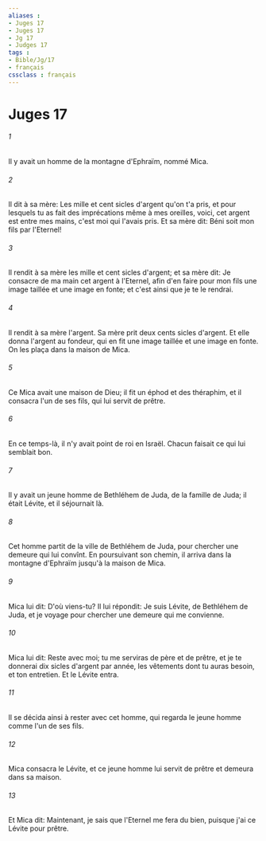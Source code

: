 ```yaml
---
aliases : 
- Juges 17
- Juges 17
- Jg 17
- Judges 17
tags : 
- Bible/Jg/17
- français
cssclass : français
---
```


# Juges 17

###### 1
Il y avait un homme de la montagne d'Ephraïm, nommé Mica.
###### 2
Il dit à sa mère: Les mille et cent sicles d'argent qu'on t'a pris, et pour lesquels tu as fait des imprécations même à mes oreilles, voici, cet argent est entre mes mains, c'est moi qui l'avais pris. Et sa mère dit: Béni soit mon fils par l'Eternel!
###### 3
Il rendit à sa mère les mille et cent sicles d'argent; et sa mère dit: Je consacre de ma main cet argent à l'Eternel, afin d'en faire pour mon fils une image taillée et une image en fonte; et c'est ainsi que je te le rendrai.
###### 4
Il rendit à sa mère l'argent. Sa mère prit deux cents sicles d'argent. Et elle donna l'argent au fondeur, qui en fit une image taillée et une image en fonte. On les plaça dans la maison de Mica.
###### 5
Ce Mica avait une maison de Dieu; il fit un éphod et des théraphim, et il consacra l'un de ses fils, qui lui servit de prêtre.
###### 6
En ce temps-là, il n'y avait point de roi en Israël. Chacun faisait ce qui lui semblait bon.
###### 7
Il y avait un jeune homme de Bethléhem de Juda, de la famille de Juda; il était Lévite, et il séjournait là.
###### 8
Cet homme partit de la ville de Bethléhem de Juda, pour chercher une demeure qui lui convînt. En poursuivant son chemin, il arriva dans la montagne d'Ephraïm jusqu'à la maison de Mica.
###### 9
Mica lui dit: D'où viens-tu? Il lui répondit: Je suis Lévite, de Bethléhem de Juda, et je voyage pour chercher une demeure qui me convienne.
###### 10
Mica lui dit: Reste avec moi; tu me serviras de père et de prêtre, et je te donnerai dix sicles d'argent par année, les vêtements dont tu auras besoin, et ton entretien. Et le Lévite entra.
###### 11
Il se décida ainsi à rester avec cet homme, qui regarda le jeune homme comme l'un de ses fils.
###### 12
Mica consacra le Lévite, et ce jeune homme lui servit de prêtre et demeura dans sa maison.
###### 13
Et Mica dit: Maintenant, je sais que l'Eternel me fera du bien, puisque j'ai ce Lévite pour prêtre.
